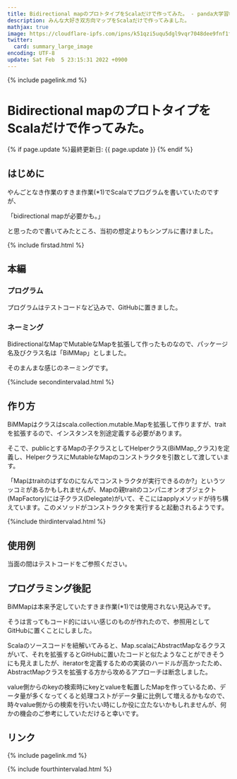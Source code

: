 ```yaml
---
title: Bidirectional mapのプロトタイプをScalaだけで作ってみた。 - panda大学習帳外伝
description: みんな大好き双方向マップをScalaだけで作ってみました。
mathjax: true
image: https://cloudflare-ipfs.com/ipns/k51qzi5uqu5dgl9vqr7048dee9fnf1fhqq3zywm2rpq5ekh3kwegd22r2flijf/bimmap_scene1.png
twitter:
  card: summary_large_image
encoding: UTF-8
update: Sat Feb  5 23:15:31 2022 +0900
---
```

{% include pagelink.md %}
# Bidirectional mapのプロトタイプをScalaだけで作ってみた。
{% if page.update %}最終更新日: {{ page.update }} {% endif %}
## はじめに
やんごとなき作業のすきま作業(*1)でScalaでプログラムを書いていたのですが、

「bidirectional mapが必要かも。」

と思ったので書いてみたところ、当初の想定よりもシンプルに書けました。

{% include firstad.html %}
## 本編
### プログラム
プログラムはテストコードなど込みで、GitHubに置きました。
### ネーミング
BidirectionalなMapでMutableなMapを拡張して作ったものなので、パッケージ名及びクラス名は「BiMMap」としました。

そのまんまな感じのネーミングです。

{%include secondintervalad.html %}

## 作り方
BiMMapはクラスはscala.collection.mutable.Mapを拡張して作りますが、traitを拡張するので、インスタンスを別途定義する必要があります。

そこで、publicとするMapの子クラスとしてHelperクラス(BiMMap_クラス)を定義し、HelperクラスにMutableなMapのコンストラクタを引数として渡しています。

「Mapはtraitのはずなのになんでコンストラクタが実行できるのか?」というツッコミがあるかもしれませんが、Mapの親traitのコンパニオンオブジェクト(MapFactory)には子クラス(Delegate)がいて、そこにはapplyメソッドが待ち構えています。このメソッドがコンストラクタを実行すると起動されるようです。

{%include thirdintervalad.html %}

## 使用例
当面の間はテストコードをご参照ください。

## プログラミング後記
BiMMapは本来予定していたすきま作業(*1)では使用されない見込みです。

そうは言ってもコード的にはいい感じのものが作れたので、参照用としてGitHubに置くことにしました。

Scalaのソースコードを紐解いてみると、Map.scalaにAbstractMapなるクラスがいて、それを拡張するとGitHubに置いたコードと似たようなことができそうにも見えましたが、iteratorを定義するための実装のハードルが高かったため、AbstractMapクラスを拡張する方から攻めるアプローチは断念しました。

value側からのkeyの検索時にkeyとvalueを転置したMapを作っているため、データ量が多くなってくると処理コストがデータ量に比例して増えるかもなので、時々value側からの検索を行いたい時にしか役に立たないかもしれませんが、何かの機会のご参考にしていただけると幸いです。

## リンク
{% include pagelink.md %}

{% include fourthintervalad.html %}
